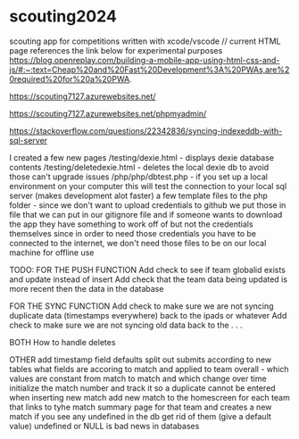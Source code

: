 # scouting2024
scouting app for competitions written with xcode/vscode
// 
current HTML page references the link below for experimental purposes
https://blog.openreplay.com/building-a-mobile-app-using-html-css-and-js/#:~:text=Cheap%20and%20Fast%20Development%3A%20PWAs,are%20required%20for%20a%20PWA.

https://scouting7127.azurewebsites.net/

https://scouting7127.azurewebsites.net/phpmyadmin/

https://stackoverflow.com/questions/22342836/syncing-indexeddb-with-sql-server 

I created a few new pages
    /testing/dexie.html - displays dexie database contents
    /testing/deletedexie.html - deletes the local dexie db to avoid those can't upgrade issues
    /php/php/dbtest.php - if you set up a local environment on your computer this will test the connection to your local sql server (makes development alot faster)
    a few template files to the php folder - since we don't want to upload credentials to github we put those in file that we can put in our gitignore file and if someone wants to download the app they have something to work off of but not the credentials themselves
        since in order to need those credentials you have to be connected to the internet, we don't need those files to be on our local machine for offline use

TODO: 
FOR THE PUSH FUNCTION
    Add check to see if team globalid exists and update instead of insert
    Add check that the team data being updated is more recent then the data in the database
    
FOR THE SYNC FUNCTION
    Add check to make sure we are not syncing duplicate data (timestamps everywhere) back to the ipads or whatever
    Add check to make sure we are not syncing old data back to the . . .    

BOTH
    How to handle deletes

OTHER
    add timestamp field defaults
    split out submits according to new tables
    what fields are accoring to match and applied to team overall - which values are constant from match to match and which change over time
    initialize the match number and track it so a duplicate cannot be entered when inserting new match
    add new match to the homescreen for each team that links to tyhe match summary page for that team and creates a new match
    if you see any undefined in the db get rid of them (give a default value) undefined or NULL is bad news in databases
